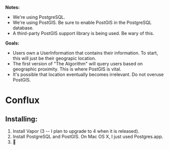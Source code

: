 <p><b>Notes:</b></p>
<ul>
    <li>We're using PostgreSQL.</li>
    <li>We're using PostGIS. Be sure to enable PostGIS in the PostgreSQL database.</li>
    <li>A third-party PostGIS support library is being used. Be wary of this.</li>
</ul>
<p><b>Goals:</b></p>
<ul>
    <li>Users own a UserInformation that contains their information. To start, this will just be their geograpic location.</li>
    <li>The first version of "The Algorithm" will query users based on geographic proximity. This is where PostGIS is vital.</li>
    <li>It's possible that location eventually becomes irrelevant. Do not overuse PostGIS.</li>
</ul>

# Conflux

## Installing:

1. Install Vapor (3 -- I plan to upgrade to 4 when it is released).
2. Install PostgreSQL and PostGIS. On Mac OS X, I just used Postgres.app.
3. 
